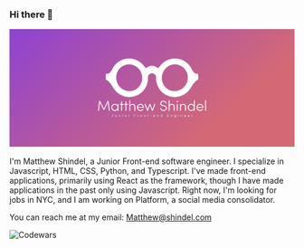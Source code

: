 ### Hi there 👋

![Matthew Shindel Banner](/Images/MainBanner.png)

I'm Matthew Shindel, a Junior Front-end software engineer. I specialize in Javascript, HTML, CSS, Python, and Typescript. I've made front-end applications, primarily using React as the framework, though I have made applications in the past only using Javascript. Right now, I'm looking for jobs in NYC, and I am working on Platform, a social media consolidator. 

You can reach me at my email:
[Matthew@shindel.com](matthew@shindel.com)

![Codewars](https://github.r2v.ch/codewars?user=MatthewShindel)


<!--
**MatthewShindel/MatthewShindel** is a ✨ _special_ ✨ repository because its `README.md` (this file) appears on your GitHub profile.

Here are some ideas to get you started:

- 🔭 I’m currently working on ...
- 🌱 I’m currently learning ...
- 👯 I’m looking to collaborate on ...
- 🤔 I’m looking for help with ...
- 💬 Ask me about ...
- 📫 How to reach me: ...
- 😄 Pronouns: ...
- ⚡ Fun fact: ...
-->
